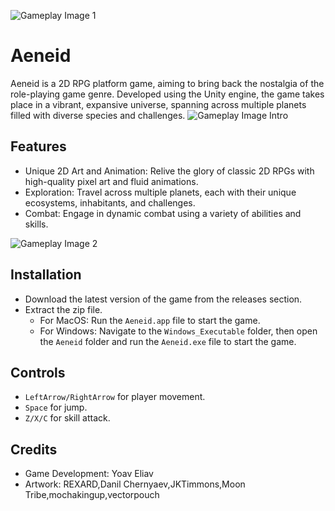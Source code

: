 ![Gameplay Image 1](https://i.ibb.co/KzFSXcS/Aeneid-Logo.png)


# Aeneid
Aeneid is a 2D RPG platform game, aiming to bring back the nostalgia of the role-playing game genre. Developed using the Unity engine, the game takes place in a vibrant, expansive universe, spanning across multiple planets filled with diverse species and challenges. 
![Gameplay Image Intro](https://i.ibb.co/MPmHg5n/2023-09-14-23-23-08.png)


## Features
* Unique 2D Art and Animation: Relive the glory of classic 2D RPGs with high-quality pixel art and fluid animations.
* Exploration: Travel across multiple planets, each with their unique ecosystems, inhabitants, and challenges.
* Combat: Engage in dynamic combat using a variety of abilities and skills.


![Gameplay Image 2](https://i.ibb.co/7Yky2gR/2023-09-14-23-28-57.png)


## Installation
* Download the latest version of the game from the releases section.
* Extract the zip file.
    * For MacOS: Run the `Aeneid.app` file to start the game.
    * For Windows: Navigate to the `Windows_Executable` folder, then open the `Aeneid` folder and run the `Aeneid.exe` file to start the game.

## Controls
* `LeftArrow/RightArrow` for player movement.
* `Space` for jump.
* `Z/X/C`  for skill attack.

## Credits
* Game Development: Yoav Eliav
* Artwork: REXARD,Danil Chernyaev,JKTimmons,Moon Tribe,mochakingup,vectorpouch
